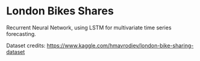 # London Bikes Shares

Recurrent Neural Network, using LSTM for multivariate time series forecasting.

Dataset credits: https://www.kaggle.com/hmavrodiev/london-bike-sharing-dataset
